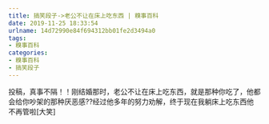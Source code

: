 ```yaml
---
title: 搞笑段子->老公不让在床上吃东西 | 糗事百科
date: 2019-11-25 18:33:54
urlname: 14d72990e84f694312bb01fe2d3494a0
tags: 
- 糗事百科
categories:
- 糗事百科
- 搞笑段子
---
```

投稿，真事不隔！！刚结婚那时，老公不让在床上吃东西，就是那种你吃了，他都会给你吵架的那种厌恶感??经过他多年的努力劝解，终于现在我躺床上吃东西他不再管啦[大笑]


